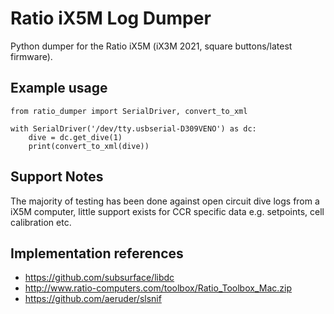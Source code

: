 Ratio iX5M Log Dumper
=====================

Python dumper for the Ratio iX5M (iX3M 2021, square buttons/latest firmware).

## Example usage

```python3
from ratio_dumper import SerialDriver, convert_to_xml

with SerialDriver('/dev/tty.usbserial-D309VENO') as dc:
    dive = dc.get_dive(1)
    print(convert_to_xml(dive))
```

## Support Notes

The majority of testing has been done against open circuit dive logs from a iX5M computer,
little support exists for CCR specific data e.g. setpoints, cell calibration etc.

## Implementation references

- https://github.com/subsurface/libdc
- http://www.ratio-computers.com/toolbox/Ratio_Toolbox_Mac.zip
- https://github.com/aeruder/slsnif
